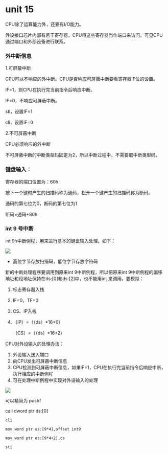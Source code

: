 # unit 15

CPU除了运算能力外，还要有I/O能力。

外设接口芯片内部有若干寄存器，CPU将这些寄存器当作端口来访问，可见CPU通过端口和外部设备进行联系。

### 外中断信息

1.可屏蔽中断

CPU可以不响应的外中断。CPU是否响应可屏蔽中断要看寄存器IF位的设置。

IF=1，则CPU在执行完当前指令后响应中断。

IF=0，不响应可屏蔽中断。

sti，设置IF=1

cli，设置IF=0



2.不可屏蔽中断

CPU必须响应的外中断

不可屏蔽中断的中断类型码固定为2，所以中断过程中，不需要取中断类型码。



### 键盘输入：

寄存器的端口位置为：60h

按下一个键时产生的扫描码称为通码，松开一个键产生的扫描码称为断码。

通码的第七位为0，断码的第七位为1

断码=通码+80h



### int 9 号中断

int 9h中断例程，用来进行基本的键盘输入处理。如下：

![](https://img-blog.csdnimg.cn/20200215235907764.PNG?x-oss-process=image/watermark,type_ZmFuZ3poZW5naGVpdGk,shadow_10,text_aHR0cHM6Ly9ibG9nLmNzZG4ubmV0L3FxXzQzNTUwODkw,size_16,color_FFFFFF,t_70)

- 高位字节存放扫描码，低位字节存放字符码



新的中断处理程序要调用到原来int 9中断例程，所以把原来int 9中断例程的偏移地址和段地址保持在ds:[0]和ds:[2]中，也不能用int 来调用，要模拟：

1. 标志寄存器入栈

2. IF=0，TF=0

3. CS、IP入栈

4. （IP）=（（ds）*16+0）

   （CS）=（（ds）*16+2）



CPU对外设输入的处理办法：

1. 外设输入送入端口
2. 向CPU发出可屏蔽中断信息
3. CPU检测到可屏蔽中断信息，如果IF=1，CPU在执行完当前指令后响应中断，执行相应的中断例程
4. 可在处理中断例程中实现对外设输入的处理

![](https://img-blog.csdnimg.cn/20200216142815520.PNG?x-oss-process=image/watermark,type_ZmFuZ3poZW5naGVpdGk,shadow_10,text_aHR0cHM6Ly9ibG9nLmNzZG4ubmV0L3FxXzQzNTUwODkw,size_16,color_FFFFFF,t_70)

可以精简为 pushf

call dword ptr ds:[0]



```assembly
cli

mov word ptr es:[9*4],offset int9

mov word ptr es:[9*4+2],cs

sti


```

